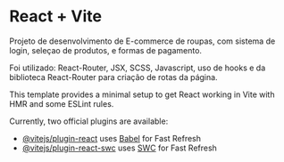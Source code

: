 # React + Vite

Projeto de desenvolvimento de E-commerce de roupas, com sistema de login, seleçao de produtos, e formas de pagamento.

Foi utilizado:
React-Router, JSX, SCSS, Javascript, uso de hooks e da biblioteca React-Router para criação de rotas da página.

This template provides a minimal setup to get React working in Vite with HMR and some ESLint rules.

Currently, two official plugins are available:

- [@vitejs/plugin-react](https://github.com/vitejs/vite-plugin-react/blob/main/packages/plugin-react/README.md) uses [Babel](https://babeljs.io/) for Fast Refresh
- [@vitejs/plugin-react-swc](https://github.com/vitejs/vite-plugin-react-swc) uses [SWC](https://swc.rs/) for Fast Refresh
